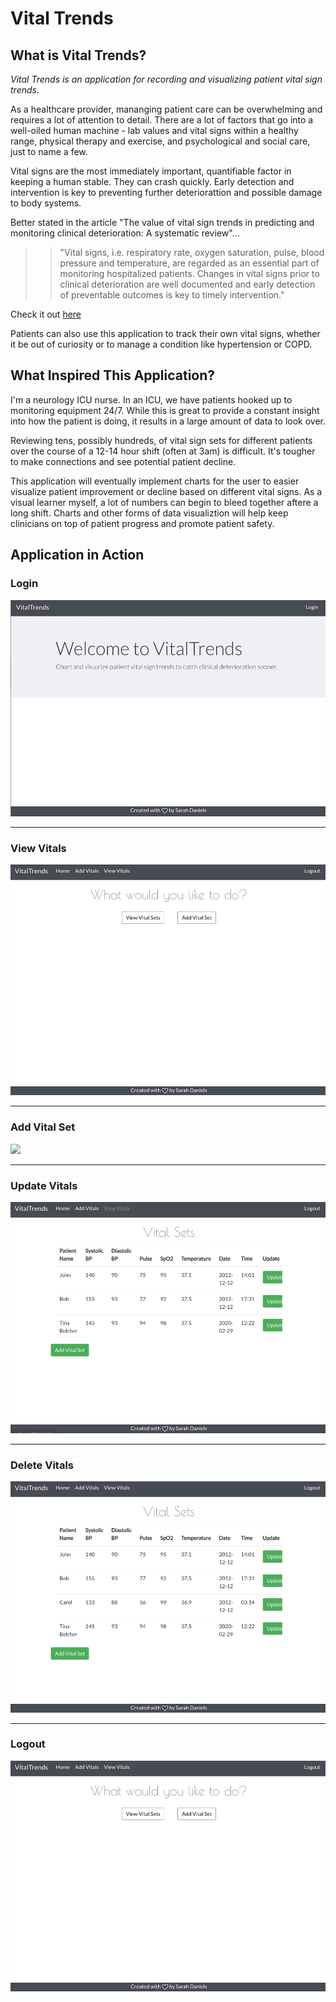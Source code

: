 # Vital Trends



## What is Vital Trends?

*Vital Trends is an application for recording and visualizing patient vital sign trends.*

As a healthcare provider, mananging patient care can be overwhelming and requires a lot of attention to detail. There are a lot of factors that go into a well-oiled human machine - lab values and vital signs within a healthy range, physical therapy and exercise, and psychological and social care, just to name a few. 

Vital signs are the most immediately important, quantifiable factor in keeping a human stable. They can crash quickly. Early detection and intervention is key to preventing further deteriorattion and possible damage to body systems. 

Better stated in the article "The value of vital sign trends in predicting and monitoring clinical deterioration: A systematic review"... 

>> "Vital signs, i.e. respiratory rate, oxygen saturation, pulse, blood pressure and temperature, are regarded as an essential part of monitoring hospitalized patients. Changes in vital signs prior to clinical deterioration are well documented and early detection of preventable outcomes is key to timely intervention."

Check it out [here](https://www.ncbi.nlm.nih.gov/pmc/articles/PMC6333367/pdf/pone.0210875.pdf)

Patients can also use this application to track their own vital signs, whether it be out of curiosity or to manage a condition like hypertension or COPD.




## What Inspired This Application? 

I'm a neurology ICU nurse. In an ICU, we have patients hooked up to monitoring equipment 24/7. While this is great to provide a constant insight into how the patient is doing, it results in a large amount of data to look over. 

Reviewing tens, possibly hundreds, of vital sign sets for different patients over the course of a 12-14 hour shift (often at 3am) is difficult. It's tougher to make connections and see potential patient decline.

This application will eventually implement charts for the user to easier visualize patient improvement or decline based on different vital signs. As a visual learner myself, a lot of numbers can begin to bleed together aftere a long shift. Charts and other forms of data visualiztion will help keep clinicians on top of patient progress and promote patient safety.



## Application in Action 

### Login
![](login.gif)

---

### View Vitals
![](viewvitals.gif)

---

### Add Vital Set
![](addvitalset.gif)

---

### Update Vitals
![](update.gif)

---

### Delete Vitals
![](deleteset.gif)

---

### Logout
![](logout.gif)

